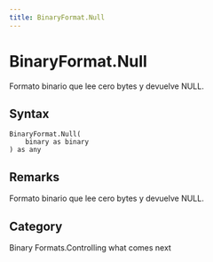 ```yaml
---
title: BinaryFormat.Null
---
```


# BinaryFormat.Null


Formato binario que lee cero bytes y devuelve NULL.


## Syntax

```powerquery
BinaryFormat.Null(
    binary as binary
) as any
```


## Remarks

Formato binario que lee cero bytes y devuelve NULL.



## Category
Binary Formats.Controlling what comes next

